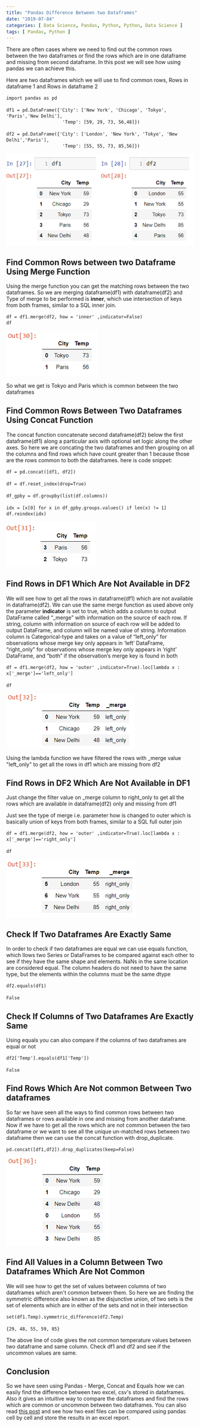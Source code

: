 ```yaml
---
title: "Pandas Difference Between two Dataframes"
date: "2019-07-04"
categories: [ Data Science, Pandas, Python, Python, Data Science ]
tags: [ Pandas, Python ]
---
```


There are often cases where we need to find out the common rows between the two dataframes or find the rows which are in one dataframe and missing from second dataframe. In this post we will see how using pandas we can achieve this.

Here are two dataframes which we will use to find common rows, Rows in dataframe 1 and Rows in dataframe 2

```
import pandas as pd

df1 = pd.DataFrame({'City': ['New York', 'Chicago', 'Tokyo', 'Paris','New Delhi'],
                     'Temp': [59, 29, 73, 56,48]})

df2 = pd.DataFrame({'City': ['London', 'New York', 'Tokyo', 'New Delhi','Paris'],
                     'Temp': [55, 55, 73, 85,56]})
```

![](/images/2019/07/image-15.png)

## **Find Common Rows between two Dataframe Using Merge Function**

Using the merge function you can get the matching rows between the two dataframes. So we are merging dataframe(df1) with dataframe(df2) and Type of merge to be performed is **inner**, which use intersection of keys from both frames, similar to a SQL inner join.

```
df = df1.merge(df2, how = 'inner' ,indicator=False)
df
```

![](/images/2019/07/image-11.png)

So what we get is Tokyo and Paris which is common between the two dataframes

## **Find Common Rows Between Two Dataframes Using Concat** Function

The concat function concatenate second dataframe(df2) below the first dataframe(df1) along a particular axis with optional set logic along the other axes. So here we are concating the two dataframes and then grouping on all the columns and find rows which have count greater than 1 because those are the rows common to both the dataframes. here is code snippet:

```
df = pd.concat([df1, df2])

df = df.reset_index(drop=True)

df_gpby = df.groupby(list(df.columns))

idx = [x[0] for x in df_gpby.groups.values() if len(x) != 1]
df.reindex(idx)
```

![](/images/2019/07/image-10.png)

## **Find Rows in DF1 Which Are Not Available in DF2**

We will see how to get all the rows in dataframe(df1) which are not available in dataframe(df2). We can use the same merge function as used above only the parameter **indicator** is set to true, which adds a column to output DataFrame called “_merge” with information on the source of each row. If string, column with information on source of each row will be added to output DataFrame, and column will be named value of string. Information column is Categorical-type and takes on a value of “left_only” for observations whose merge key only appears in ‘left’ DataFrame, “right_only” for observations whose merge key only appears in ‘right’ DataFrame, and “both” if the observation’s merge key is found in both

```
df = df1.merge(df2, how = 'outer' ,indicator=True).loc[lambda x : x['_merge']=='left_only']

df
```

![](/images/2019/07/image-12.png)

Using the lambda function we have filtered the rows with _merge value "left_only" to get all the rows in df1 which are missing from df2

## **Find Rows in DF2 Which Are Not Available in DF1**

Just change the filter value on _merge column to right_only to get all the rows which are available in dataframe(df2) only and missing from df1

Just see the type of merge i.e. parameter how is changed to outer which is basically union of keys from both frames, similar to a SQL full outer join

```
df = df1.merge(df2, how = 'outer' ,indicator=True).loc[lambda x : x['_merge']=='right_only']

df
```

![](/images/2019/07/image-13.png)

## **Check If Two Dataframes Are Exactly Same**

In order to check if two dataframes are equal we can use equals function, which llows two Series or DataFrames to be compared against each other to see if they have the same shape and elements. NaNs in the same location are considered equal. The column headers do not need to have the same type, but the elements within the columns must be the same dtype

```
df2.equals(df1)

False
```

## **Check If Columns of Two Dataframes Are Exactly Same**

Using equals you can also compare if the columns of two dataframes are equal or not

```
df2['Temp'].equals(df1['Temp'])

False
```

## **Find Rows Which Are Not common Between Two dataframes**

So far we have seen all the ways to find common rows between two dataframes or rows available in one and missing from another dataframe. Now if we have to get all the rows which are not common between the two dataframe or we want to see all the unique un-matched rows between two dataframe then we can use the concat function with drop_duplicate.

```
pd.concat([df1,df2]).drop_duplicates(keep=False)
```

![](/images/2019/07/image-14.png)

## **Find All Values in a Column Between Two Dataframes** **Which Are Not Common**

We will see how to get the set of values between columns of two dataframes which aren't common between them. So here we are finding the symmetric difference also known as the disjunctive union, of two sets is the set of elements which are in either of the sets and not in their intersection

```
set(df1.Temp).symmetric_difference(df2.Temp)

{29, 48, 55, 59, 85}
```

The above line of code gives the not common temperature values between two dataframe and same column. Check df1 and df2 and see if the uncommon values are same.

## **Conclusion**

So we have seen using Pandas - Merge, Concat and Equals how we can easily find the difference between two excel, csv's stored in dataframes. Also it gives an intuitive way to compare the dataframes and find the rows which are common or uncommon between two dataframes. You can also read [this post](https://kanoki.org/2019/02/26/compare-two-excel-files-for-difference-using-python/) and see how two exel files can be compared using pandas cell by cell and store the results in an excel report.
